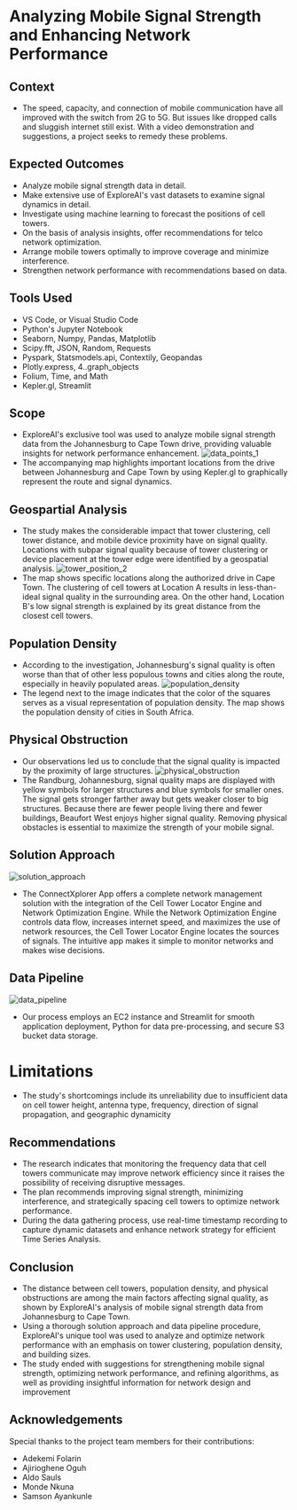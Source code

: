 # Analyzing Mobile Signal Strength and Enhancing Network Performance

## Context
- The speed, capacity, and connection of mobile communication have all improved with the switch from 2G to 5G. But issues like dropped calls and sluggish internet still exist. With a video demonstration and suggestions, a project seeks to remedy these problems.

## Expected Outcomes
- Analyze mobile signal strength data in detail.
- Make extensive use of ExploreAI's vast datasets to examine signal dynamics in detail.
- Investigate using machine learning to forecast the positions of cell towers.
- On the basis of analysis insights, offer recommendations for telco network optimization.
- Arrange mobile towers optimally to improve coverage and minimize interference.
- Strengthen network performance with recommendations based on data.


## Tools Used
- VS Code, or Visual Studio Code
- Python's Jupyter Notebook
- Seaborn, Numpy, Pandas, Matplotlib
- Scipy.fft, JSON, Random, Requests
- Pyspark, Statsmodels.api, Contextily, Geopandas
- Plotly.express, 4..graph_objects
- Folium, Time, and Math
- Kepler.gl, Streamlit

## Scope 
- ExploreAI's exclusive tool was used to analyze mobile signal strength data from the Johannesburg to Cape Town drive, providing valuable insights for network performance enhancement.
![data_points_1](https://github.com/Toka008/git-primer/assets/63381061/fffd29a6-822c-4fff-9412-b85fce08e2c4)
- The accompanying map highlights important locations from the drive between Johannesburg and Cape Town by using Kepler.gl to graphically represent the route and signal dynamics.

## Geospartial Analysis
- The study makes the considerable impact that tower clustering, cell tower distance, and mobile device proximity have on signal quality. Locations with subpar signal quality because of tower clustering or device placement at the tower edge were identified by a geospatial analysis.
![tower_position_2](https://github.com/Toka008/git-primer/assets/63381061/bdca6249-8f73-485a-9e51-30715566a980)
- The map shows specific locations along the authorized drive in Cape Town. The clustering of cell towers at Location A results in less-than-ideal signal quality in the surrounding area. On the other hand, Location B's low signal strength is explained by its great distance from the closest cell towers.

## Population Density
- According to the investigation, Johannesburg's signal quality is often worse than that of other less populous towns and cities along the route, especially in heavily populated areas.
![population_density](https://github.com/Toka008/git-primer/assets/63381061/431ef69a-db5a-4c70-accc-de4d27f354bb)
- The legend next to the image indicates that the color of the squares serves as a visual representation of population density. The map shows the population density of cities in South Africa.

## Physical Obstruction
- Our observations led us to conclude that the signal quality is impacted by the proximity of large structures.
![physical_obstruction](https://github.com/Toka008/git-primer/assets/63381061/7a065154-32cd-444f-b295-af2e2749937e)
- The Randburg, Johannesburg, signal quality maps are displayed with yellow symbols for larger structures and blue symbols for smaller ones. The signal gets stronger farther away but gets weaker closer to big structures. Because there are fewer people living there and fewer buildings, Beaufort West enjoys higher signal quality. Removing physical obstacles is essential to maximize the strength of your mobile signal.

## Solution Approach
![solution_approach](https://github.com/Toka008/git-primer/assets/63381061/958682f9-526e-488f-af80-02d2cf461e4a)
- The ConnectXplorer App offers a complete network management solution with the integration of the Cell Tower Locator Engine and Network Optimization Engine. While the Network Optimization Engine controls data flow, increases internet speed, and maximizes the use of network resources, the Cell Tower Locator Engine locates the sources of signals. The intuitive app makes it simple to monitor networks and makes wise decisions.

## Data Pipeline
![data_pipeline](https://github.com/Toka008/git-primer/assets/63381061/6c53c453-98f9-46b9-b500-a1011b9afa24)
- Our process employs an EC2 instance and Streamlit for smooth application deployment, Python for data pre-processing, and secure S3 bucket data storage.

# Limitations
- The study's shortcomings include its unreliability due to insufficient data on cell tower height, antenna type, frequency, direction of signal propagation, and geographic dynamicity

## Recommendations
- The research indicates that monitoring the frequency data that cell towers communicate may improve network efficiency since it raises the possibility of receiving disruptive messages.
- The plan recommends improving signal strength, minimizing interference, and strategically spacing cell towers to optimize network performance.
- During the data gathering process, use real-time timestamp recording to capture dynamic datasets and enhance network strategy for efficient Time Series Analysis.

## Conclusion
- The distance between cell towers, population density, and physical obstructions are among the main factors affecting signal quality, as shown by ExploreAI's analysis of mobile signal strength data from Johannesburg to Cape Town.
- Using a thorough solution approach and data pipeline procedure, ExploreAI's unique tool was used to analyze and optimize network performance with an emphasis on tower clustering, population density, and building sizes.
- The study ended with suggestions for strengthening mobile signal strength, optimizing network performance, and refining algorithms, as well as providing insightful information for network design and improvement

## Acknowledgements
Special thanks to the project team members for their contributions:
- Adekemi Folarin
- Ajirioghene Oguh
- Aldo Sauls
- Monde Nkuna
- Samson Ayankunle


